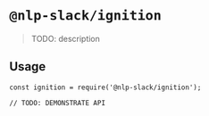 # `@nlp-slack/ignition`

> TODO: description

## Usage

```
const ignition = require('@nlp-slack/ignition');

// TODO: DEMONSTRATE API
```
